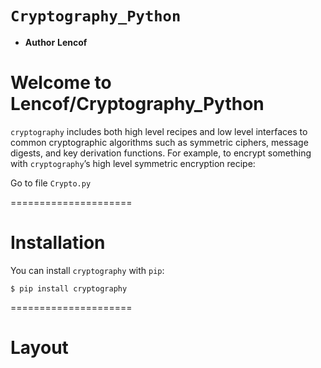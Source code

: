 ``Cryptography_Python``
=========================

* __Author__ __Lencof__

# Welcome to Lencof/Cryptography_Python

``cryptography`` includes both high level recipes and low level interfaces to common cryptographic algorithms such as symmetric ciphers, 
message digests, and key derivation functions. For example, to encrypt something with ``cryptography``’s high level symmetric encryption recipe:

Go to file ``Crypto.py``

=====================
# Installation
You can install ``cryptography`` with ``pip``:

``$ pip install cryptography``

=====================
# Layout
